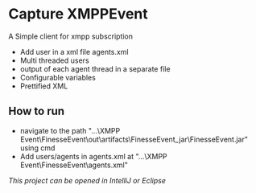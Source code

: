 # Capture XMPPEvent
A Simple client for xmpp subscription

* Add user in a xml file agents.xml 
* Multi threaded users 
* output of each agent thread in a separate file 
* Configurable variables 
* Prettified XML
 
## How to run 

* navigate to the path "...\XMPP Event\FinesseEvent\out\artifacts\FinesseEvent_jar\FinesseEvent.jar" using cmd  
* Add users/agents in agents.xml at "...\XMPP Event\FinesseEvent\agents.xml"

[^Caution]: you need smack api included in this project to run it successfully 


 _This project can be opened in IntelliJ or Eclipse_ 
